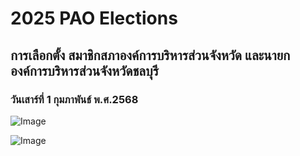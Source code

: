 # 2025 PAO Elections

## การเลือกตั้ง สมาชิกสภาองค์การบริหารส่วนจังหวัด และนายกองค์การบริหารส่วนจังหวัดชลบุรี
### วันเสาร์ที่ 1 กุมภาพันธ์ พ.ศ.2568

![Image](https://github.com/user-attachments/assets/ab1f45f9-15a1-45d0-9869-c34c3e0a5e06)

![Image](https://github.com/user-attachments/assets/914d2d11-ddc0-4d37-b25f-66dc7327ae2a)
